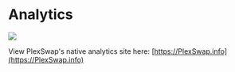 # Analytics



![](<../../.gitbook/assets/image (156) (1) (1) (1) (1) (1) (1) (1) (1) (1) (1).png>)

View PlexSwap's native analytics site here: [https://PlexSwap.info](https://PlexSwap.info)

